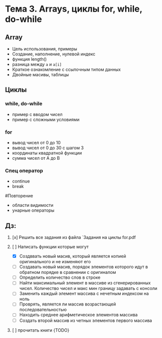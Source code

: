 # Тема 3. Arrays, циклы for, while, do-while

## Array
* Цель использования, примеры 
* Создание, наполнение, нулевой индекс
* функция length()
* разница между `a` и `a[i]`
* Краткое ознакомление с ссылочным типом данных
* Двойные масивы, таблицы  


## Циклы 
### while, do-while
* пример с вводом чисел 
* пример с сложными условиями
### for
*  вывод чисел от 0 до 10
*  вывод чисел от 0 до 30 с шагом 3
*  координаты квадратной функции 
*  сумма чисел от A до B 
### Спец оператор 
* continue 
* break 

#Повторение 
* области видимости 
* унарные операторы

## Дз: 

1. [x] Решить все задания из файла  `Задания на циклы for.pdf

2. [ ] Написать функции которые могут 

    * [x] Создввать новый масив, который является копией оригинального и не изменяют его
    * [ ] Создавать новый масив, порядок элементов которого идут в обратном порядке в сравнении с оригиналом
    * [ ] Определить количество слов в строке  
    * [ ] Найти максимальный элемент в массиве из сгенерированных чисел. Количество чисел и макс мин границу задавать с консоли
    * [ ] Заменить каждый элемент массива с нечетным индексом на ноль
    * [ ] Проврять, является ли массив возрастающей последовательностью  
    * [ ] Находить среднее арифметическое элементов массива  
    * [ ] Создать второй массив из четных элементов первого массива 

3. [ ] прочитать книги {TODO}
